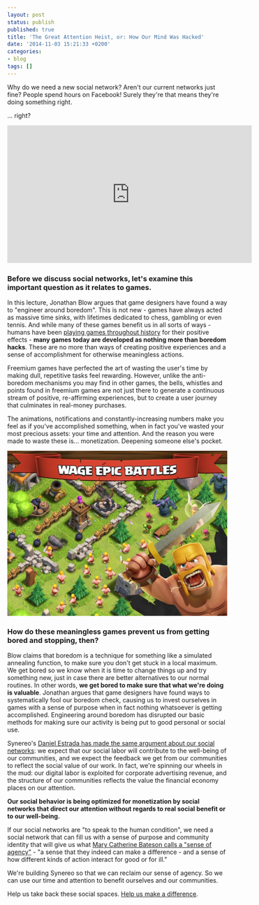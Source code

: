 ```yaml
---
layout: post
status: publish
published: true
title: 'The Great Attention Heist, or: How Our Mind Was Hacked'
date: '2014-11-03 15:21:33 +0200'
categories:
- blog
tags: []
---
```


Why do we need a new social network? Aren't our current networks just fine? People spend hours on Facebook! Surely they're that means they're doing something right.

... right?

<iframe width="560" height="315" src="https://www.youtube.com/embed/SqFu5O-oPmU" frameborder="0" allowfullscreen></iframe>

### Before we discuss social networks, let's examine this important question as it relates to games.

In this lecture, Jonathan Blow argues that game designers have found a way to "engineer around boredom". This is not new - games have always acted as massive time sinks, with lifetimes dedicated to chess, gambling or even tennis. And while many of these games benefit us in all sorts of ways - humans have been [playing games throughout history](https://www.youtube.com/watch?v=e5jDspIC4hY#t=329) for their positive effects - **many games today are developed as nothing more than boredom hacks**. These are no more than ways of creating positive experiences and a sense of accomplishment for otherwise meaningless actions.

Freemium games have perfected the art of wasting the user's time by making dull, repetitive tasks feel rewarding. However, unlike the anti-boredom mechanisms you may find in other games, the bells, whistles and points found in freemium games are not just there to generate a continuous stream of positive, re-affirming experiences, but to create a user journey that culminates in real-money purchases.

The animations, notifications and constantly-increasing numbers make you feel as if you've accomplished something, when in fact you've wasted your most precious assets: your time and attention. And the reason you were made to waste these is... monetization. Deepening someone else's pocket.

![Optimized waste of time](/img/uploads/unnamed.jpg)

### How do these meaningless games prevent us from getting bored and stopping, then?

Blow claims that boredom is a technique for something like a simulated annealing function, to make sure you don't get stuck in a local maximum. We get bored so we know when it is time to change things up and try something new, just in case there are better alternatives to our normal routines. In other words, **we get bored to make sure that what we're doing is valuable**. Jonathan argues that game designers have found ways to systematically fool our boredom check, causing us to invest ourselves in games with a sense of purpose when in fact nothing whatsoever is getting accomplished. Engineering around boredom has disrupted our basic methods for making sure our activity is being put to good personal or social use.

Synereo's [Daniel Estrada has made the same argument about our social networks](http://digitalinterface.blogspot.co.il/2014/10/our-social-networks-are-broken-heres.html): we expect that our social labor will contribute to the well-being of our communities, and we expect the feedback we get from our communities to reflect the social value of our work. In fact, we're spinning our wheels in the mud: our digital labor is exploited for corporate advertising revenue, and the structure of our communities reflects the value the financial economy places on our attention.

**Our social behavior is being optimized for monetization by social networks that direct our attention without regards to real social benefit or to our well-being.**

If our social networks are "to speak to the human condition", we need a social network that can fill us with a sense of purpose and community identity that will give us what [Mary Catherine Bateson calls a "sense of agency"](http://hcjournal.org/ojs/index.php?journal=jhc?page=article?op=view?path%5B%5D=37?path%5B%5D=11) - "a sense that they indeed can make a difference - and a sense of how different kinds of action interact for good or for ill."

We're building Synereo so that we can reclaim our sense of agency. So we can use our time and attention to benefit ourselves and our communities.

Help us take back these social spaces. [Help us make a difference](http://www.synereo.com/).

